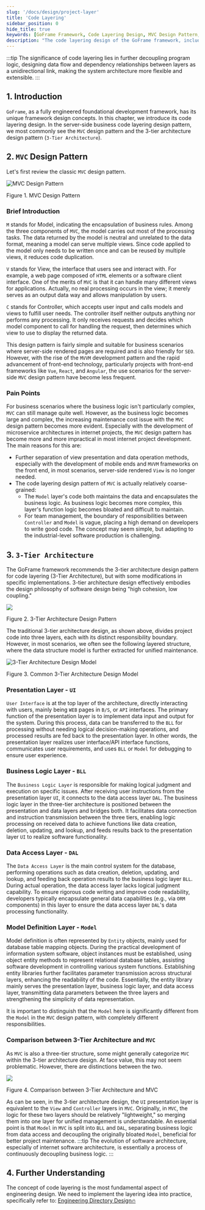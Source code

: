 ```yaml
---
slug: '/docs/design/project-layer'
title: 'Code Layering'
sidebar_position: 0
hide_title: true
keywords: [GoFrame Framework, Code Layering Design, MVC Design Pattern, 3-Tier Architecture, Business Logic Layer, Data Access Layer, Presentation Layer UI, Model Definition Layer, Software Architecture, Decoupling]
description: "The code layering design of the GoFrame framework, including the MVC design pattern and the 3-tier architecture design. The MVC design pattern is suitable for business scenarios requiring server-side rendered pages, while the 3-tier architecture design emphasizes the idea of high cohesion and low coupling by separating the business logic layer from the data access layer, improving the project's maintainability and flexibility."
---
```

:::tip
The significance of code layering lies in further decoupling program logic, designing data flow and dependency relationships between layers as a unidirectional link, making the system architecture more flexible and extensible.
:::
## 1. Introduction

`GoFrame`, as a fully engineered foundational development framework, has its unique framework design concepts. In this chapter, we introduce its code layering design. In the server-side business code layering design pattern, we most commonly see the `MVC` design pattern and the 3-tier architecture design pattern (`3-Tier Architecture`).

## 2. `MVC` Design Pattern

Let's first review the classic `MVC` design pattern.

![MVC Design Pattern](/markdown/d90094b0f7ec2edb2220ffc0204a1c2d.png)

Figure 1. MVC Design Pattern

### Brief Introduction

`M` stands for Model, indicating the encapsulation of business rules. Among the three components of `MVC`, the model carries out most of the processing tasks. The data returned by the model is neutral and unrelated to the data format, meaning a model can serve multiple views. Since code applied to the model only needs to be written once and can be reused by multiple views, it reduces code duplication.

`V` stands for View, the interface that users see and interact with. For example, a web page composed of `HTML` elements or a software client interface. One of the merits of `MVC` is that it can handle many different views for applications. Actually, no real processing occurs in the view; it merely serves as an output data way and allows manipulation by users.

`C` stands for Controller, which accepts user input and calls models and views to fulfill user needs. The controller itself neither outputs anything nor performs any processing. It only receives requests and decides which model component to call for handling the request, then determines which view to use to display the returned data.

This design pattern is fairly simple and suitable for business scenarios where server-side rendered pages are required and is also friendly for `SEO`. However, with the rise of the `MVVM` development pattern and the rapid advancement of front-end technology, particularly projects with front-end frameworks like `Vue`, `React`, and `Angular`, the use scenarios for the server-side `MVC` design pattern have become less frequent.

### Pain Points

For business scenarios where the business logic isn't particularly complex, `MVC` can still manage quite well. However, as the business logic becomes large and complex, the increasing maintenance cost issue with the `MVC` design pattern becomes more evident. Especially with the development of microservice architectures in internet projects, the `MVC` design pattern has become more and more impractical in most internet project development. The main reasons for this are:

- Further separation of view presentation and data operation methods, especially with the development of mobile ends and `MVVM` frameworks on the front end, in most scenarios, server-side rendered `View` is no longer needed.
- The code layering design pattern of `MVC` is actually relatively coarse-grained:
  - The `Model` layer's code both maintains the data and encapsulates the business logic. As business logic becomes more complex, this layer's function logic becomes bloated and difficult to maintain.
  - For team management, the boundary of responsibilities between `Controller` and `Model` is vague, placing a high demand on developers to write good code. The concept may seem simple, but adapting to the industrial-level software production is challenging.

## 3. `3-Tier Architecture`

The GoFrame framework recommends the 3-tier architecture design pattern for code layering (3-Tier Architecture), but with some modifications in specific implementations. 3-tier architecture design effectively embodies the design philosophy of software design being "high cohesion, low coupling."

![](/markdown/8b93ee429f05737e03dfc58bdfe04905.png)

Figure 2. 3-Tier Architecture Design Pattern

The traditional 3-tier architecture design, as shown above, divides project code into three layers, each with its distinct responsibility boundary. However, in most scenarios, we often see the following layered structure, where the data structure model is further extracted for unified maintenance.

![3-Tier Architecture Design Model](/markdown/fe9aea78ab05dc6db3b34d021a05ee76.png)

Figure 3. Common 3-Tier Architecture Design Model

### Presentation Layer - `UI`

`User Interface` is at the top layer of the architecture, directly interacting with users, mainly being `WEB` pages in `B/S`, or `API` interfaces. The primary function of the presentation layer is to implement data input and output for the system. During this process, data can be transferred to the `BLL` for processing without needing logical decision-making operations, and processed results are fed back to the presentation layer. In other words, the presentation layer realizes user interface/API interface functions, communicates user requirements, and uses `BLL` or `Model` for debugging to ensure user experience.

### Business Logic Layer - `BLL`

The `Business Logic Layer` is responsible for making logical judgment and execution on specific issues. After receiving user instructions from the presentation layer `UI`, it connects to the data access layer `DAL`. The business logic layer in the three-tier architecture is positioned between the presentation and data layers and bridges both. It facilitates data connection and instruction transmission between the three tiers, enabling logic processing on received data to achieve functions like data creation, deletion, updating, and lookup, and feeds results back to the presentation layer `UI` to realize software functionality.

### Data Access Layer - `DAL`

The `Data Access Layer` is the main control system for the database, performing operations such as data creation, deletion, updating, and lookup, and feeding back operation results to the business logic layer `BLL`. During actual operation, the data access layer lacks logical judgment capability. To ensure rigorous code writing and improve code readability, developers typically encapsulate general data capabilities (e.g., via `ORM` components) in this layer to ensure the data access layer `DAL`'s data processing functionality.

### Model Definition Layer - `Model`

Model definition is often represented by `Entity` objects, mainly used for database table mapping objects. During the practical development of information system software, object instances must be established, using object entity methods to represent relational database tables, assisting software development in controlling various system functions. Establishing entity libraries further facilitates parameter transmission across structural layers, enhancing the readability of the code. Essentially, the entity library mainly serves the presentation layer, business logic layer, and data access layer, transmitting data parameters between the three layers and strengthening the simplicity of data representation.

It is important to distinguish that the `Model` here is significantly different from the `Model` in the `MVC` design pattern, with completely different responsibilities.

### Comparison between 3-Tier Architecture and `MVC`

As `MVC` is also a three-tier structure, some might generally categorize `MVC` within the 3-tier architecture design. At face value, this may not seem problematic. However, there are distinctions between the two.

![](/markdown/2c6cfc087687cca60b1f4d23b78705c4.png)

Figure 4. Comparison between 3-Tier Architecture and MVC

As can be seen, in the 3-tier architecture design, the `UI` presentation layer is equivalent to the `View` and `Controller` layers in `MVC`. Originally, in `MVC`, the logic for these two layers should be relatively "lightweight," so merging them into one layer for unified management is understandable. An essential point is that `Model` in `MVC` is split into `BLL` and `DAL`, separating business logic from data access and decoupling the originally bloated `Model`, beneficial for better project maintenance.
:::tip
The evolution of software architecture, especially of internet software architecture, is essentially a process of continuously decoupling business logic.
:::
## 4. Further Understanding

The concept of code layering is the most fundamental aspect of engineering design. We need to implement the layering idea into practice, specifically refer to: [Engineering Directory Design🔥](工程目录设计.md)